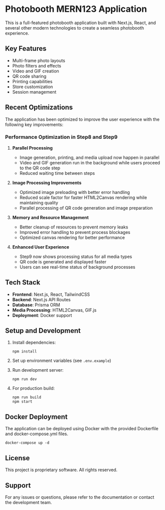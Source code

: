 # Photobooth MERN123 Application

This is a full-featured photobooth application built with Next.js, React, and several other modern technologies to create a seamless photobooth experience.

## Key Features

- Multi-frame photo layouts
- Photo filters and effects
- Video and GIF creation
- QR code sharing
- Printing capabilities
- Store customization
- Session management

## Recent Optimizations

The application has been optimized to improve the user experience with the following key improvements:

### Performance Optimization in Step8 and Step9

1. **Parallel Processing**
   - Image generation, printing, and media upload now happen in parallel
   - Video and GIF generation run in the background while users proceed to the QR code step
   - Reduced waiting time between steps

2. **Image Processing Improvements**
   - Optimized image preloading with better error handling
   - Reduced scale factor for faster HTML2Canvas rendering while maintaining quality
   - Parallel processing of QR code generation and image preparation

3. **Memory and Resource Management**
   - Better cleanup of resources to prevent memory leaks
   - Improved error handling to prevent process blockages
   - Optimized canvas rendering for better performance

4. **Enhanced User Experience**
   - Step9 now shows processing status for all media types
   - QR code is generated and displayed faster
   - Users can see real-time status of background processes

## Tech Stack

- **Frontend**: Next.js, React, TailwindCSS
- **Backend**: Next.js API Routes
- **Database**: Prisma ORM
- **Media Processing**: HTML2Canvas, GIF.js
- **Deployment**: Docker support

## Setup and Development

1. Install dependencies:
   ```
   npm install
   ```

2. Set up environment variables (see `.env.example`)

3. Run development server:
   ```
   npm run dev
   ```

4. For production build:
   ```
   npm run build
   npm start
   ```

## Docker Deployment

The application can be deployed using Docker with the provided Dockerfile and docker-compose.yml files.

```
docker-compose up -d
```

## License

This project is proprietary software. All rights reserved.

## Support

For any issues or questions, please refer to the documentation or contact the development team.